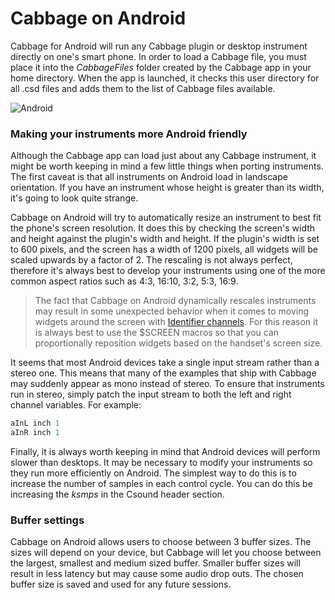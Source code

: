 # Cabbage on Android

Cabbage for Android will run any Cabbage plugin or desktop instrument directly on one's smart phone. In order to load a Cabbage file, you must place it into the *CabbageFiles* folder created by the Cabbage app in your home directory. When the app is launched, it checks this user directory for all .csd files and adds them to the list of Cabbage files available. 

![Android](images/CabbageAndroid.png)

### Making your instruments more Android friendly

Although the Cabbage app can load just about any Cabbage instrument, it might be worth keeping in mind a few little things when porting instruments. The first caveat is that all instruments on Android load in landscape orientation. If you have an instrument whose height is greater than its width, it's going to look quite strange. 

Cabbage on Android will try to automatically resize an instrument to best fit the phone's screen resolution. It does this by checking the screen's width and height against the plugin's width and height. If the plugin's width is set to 600 pixels, and the screen has a width of 1200 pixels, all widgets will be scaled upwards by a factor of 2. The rescaling is not always perfect, therefore it's always best to develop your instruments using one of the more common aspect ratios such as 4:3, 16:10, 3:2, 5:3, 16:9.

> The fact that Cabbage on Android dynamically rescales instruments may result in some unexpected behavior when it comes to moving widgets around the screen with [Identifier channels](./identchannels.html). For this reason it is always best to use the $SCREEN macros so that you can proportionally reposition widgets based on the handset's screen size.   

It seems that most Android devices take a single input stream rather than a stereo one. This means that many of the examples that ship with Cabbage may suddenly appear as mono instead of stereo. To ensure that instruments run in stereo, simply patch the input stream to both the left and right channel variables. For example:

```csharp
aInL inch 1
aInR inch 1
```

Finally, it is always worth keeping in mind that Android devices will perform slower than desktops. It may be necessary to modify your instruments so they run more efficiently on Android. The simplest way to do this is to increase the number of samples in each control cycle. You can do this be increasing the *ksmps* in the Csound header section.  

### Buffer settings

Cabbage on Android allows users to choose between 3 buffer sizes. The sizes will depend on your device, but Cabbage will let you choose between the largest, smallest and medium sized buffer. Smaller buffer sizes will result in less latency but may cause some audio drop outs. The chosen buffer size is saved and used for any future sessions.




  
